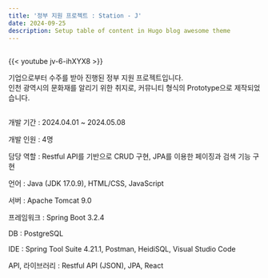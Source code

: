 ```yaml
---
title: '정부 지원 프로젝트 : Station - J'
date: 2024-09-25
description: Setup table of content in Hugo blog awesome theme
---
```


##
{{< youtube jv-6-ihXYX8 >}}

기업으로부터 수주를 받아 진행된 정부 지원 프로젝트입니다.  
인천 광역시의 문화재를 알리기 위한 취지로, 커뮤니티 형식의 Prototype으로 제작되었습니다.

##
개발 기간 : 2024.04.01 ~ 2024.05.08

개발 인원 : 4명

담당 역할 : Restful API를 기반으로 CRUD 구현, JPA를 이용한 페이징과 검색 기능 구현

언어 : Java (JDK 17.0.9), HTML/CSS, JavaScript

서버 : Apache Tomcat 9.0

프레임워크 : Spring Boot 3.2.4

DB : PostgreSQL

IDE : Spring Tool Suite 4.21.1, Postman, HeidiSQL, Visual Studio Code

API, 라이브러리 : Restful API (JSON), JPA, React